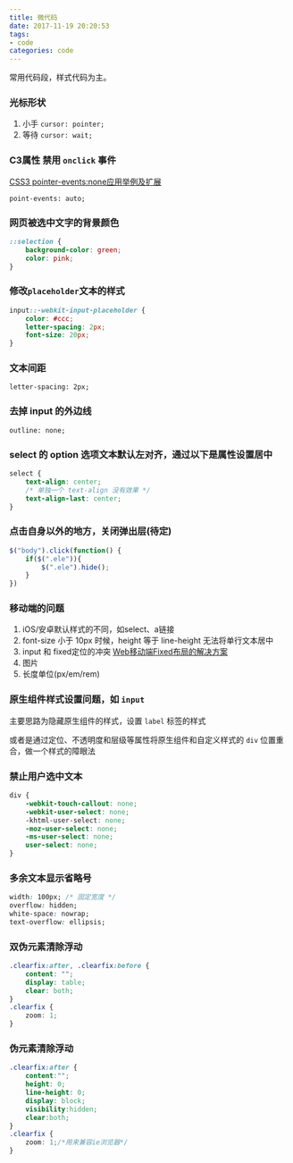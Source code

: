 ```yaml
---
title: 微代码
date: 2017-11-19 20:20:53
tags: 
- code
categories: code
---
```


常用代码段，样式代码为主。
<!--more-->
 
### 光标形状
 
1. 小手  `cursor: pointer;`
2. 等待  `cursor: wait;`
 
 
### C3属性 禁用 `onclick` 事件
[CSS3 pointer-events:none应用举例及扩展](http://www.zhangxinxu.com/wordpress/2011/12/css3-pointer-events-none-javascript/)
 
`point-events: auto;`
 
 
### 网页被选中文字的背景颜色
```css
::selection {
    background-color: green;
    color: pink;
}
```
 
### 修改`placeholder`文本的样式
```css
input::-webkit-input-placeholder {
    color: #ccc;
    letter-spacing: 2px;
    font-size: 20px;
}
```
 
### 文本间距
`letter-spacing: 2px;`
 
 
### 去掉 input 的外边线
`outline: none;`
 
 
### select 的 option 选项文本默认左对齐，通过以下是属性设置居中
 
```css
select {
    text-align: center;
    /* 单独一个 text-align 没有效果 */
    text-align-last: center;
}
```
 
### 点击自身以外的地方，关闭弹出层(待定)
```js
$("body").click(function() {
    if($(".ele")){
        $(".ele").hide();
    }
})
```
 
### 移动端的问题
 
1. iOS/安卓默认样式的不同，如select、a链接
2. font-size 小于 10px 时候，height 等于 line-height 无法将单行文本居中
3. input 和 fixed定位的冲突 [Web移动端Fixed布局的解决方案](http://efe.baidu.com/blog/mobile-fixed-layout/)
4. 图片
5. 长度单位(px/em/rem)
 
 
### 原生组件样式设置问题，如 `input`
 
主要思路为隐藏原生组件的样式，设置 `label` 标签的样式
 
或者是通过定位、不透明度和层级等属性将原生组件和自定义样式的 `div` 位置重合，做一个样式的障眼法
 
 
### 禁止用户选中文本
 
```css
div {
    -webkit-touch-callout: none;
    -webkit-user-select: none;
    -khtml-user-select: none;
    -moz-user-select: none;
    -ms-user-select: none;
    user-select: none;
}
```
 
### 多余文本显示省略号
 
```css
width: 100px; /* 固定宽度 */
overflow: hidden;
white-space: nowrap;
text-overflow: ellipsis;
```

### 双伪元素清除浮动
```css
.clearfix:after, .clearfix:before {
    content: "";
    display: table;
    clear: both;
}
.clearfix {
    zoom: 1;
}
```

### 伪元素清除浮动
```css
.clearfix:after {
    content:"";
    height: 0;
    line-height: 0;
    display: block;
    visibility:hidden;
    clear:both;
}
.clearfix {
    zoom: 1;/*用来兼容ie浏览器*/
}
```

